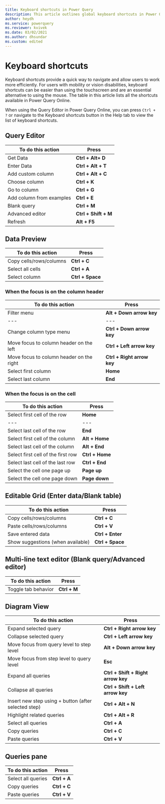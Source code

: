 ```yaml
---
title: Keyboard shortcuts in Power Query
description: This article outlines global keyboard shortcuts in Power Query Online
author: heydh
ms.service: powerquery
ms.reviewer: kvivek
ms.date: 03/02/2021
ms.author: dhsundar
ms.custom: edited
---
```


# Keyboard shortcuts

Keyboard shortcuts provide a quick way to navigate and allow users to work more efficiently. For users with mobility or vision disabilities, keyboard shortcuts can be easier than using the touchscreen and are an essential alternative to using the mouse. The table in this article lists all the shortcuts available in Power Query Online.

When using the Query Editor in Power Query Online, you can press ```Ctrl + ?``` or navigate to the Keyboard shortcuts button in the Help tab to view the list of keyboard shortcuts.

## Query Editor

| **To do this action** | **Press** |
| --- | --- |
| Get Data | **Ctrl + Alt+ D** |
| Enter Data | **Ctrl + Alt + T** |
| Add custom column | **Ctrl + Alt + C** |
| Choose column | **Ctrl + K** |
| Go to column | **Ctrl + G** |
| Add column from examples | **Ctrl + E** |
| Blank query | **Ctrl + M** |
| Advanced editor | **Ctrl + Shift + M** |
| Refresh | **Alt + F5** |

## Data Preview

| **To do this action** | **Press** |
| --- | --- |
| Copy cells/rows/columns | **Ctrl + C** |
| Select all cells | **Ctrl + A** |
| Select column | **Ctrl + Space** |

### When the focus is on the column header

| **To do this action** | **Press** |
| --- | --- |
| Filter menu | **Alt + Down arrow key** |
| --- | --- |
| Change column type menu | **Ctrl + Down arrow key** |
| Move focus to column header on the left | **Ctrl + Left arrow key** |
| Move focus to column header on the right | **Ctrl + Right arrow key**  |
| Select first column | **Home** |
| Select last column | **End** |

### When the focus is on the cell

| **To do this action** | **Press** |
| --- | --- |
| Select first cell of the row | **Home** |
| --- | --- |
| Select last cell of the row | **End** |
| Select first cell of the column | **Alt + Home** |
| Select last cell of the column | **Alt + End** |
| Select first cell of the first row | **Ctrl + Home** |
| Select last cell of the last row | **Ctrl + End** |
| Select the cell one page up | **Page up** |
| Select the cell one page down | **Page down** |

## Editable Grid (Enter data/Blank table)

| **To do this action** | **Press** |
| --- | --- |
| Copy cells/rows/columns | **Ctrl + C** |
| Paste cells/rows/columns | **Ctrl + V** |
| Save entered data | **Ctrl + Enter** |
| Show suggestions (when available) | **Ctrl + Space** |

## Multi-line text editor (Blank query/Advanced editor)

| **To do this action** | **Press** |
| --- | --- |
| Toggle tab behavior | **Ctrl + M** |

## Diagram View

| **To do this action** | **Press** |
| --- | --- |
| Expand selected query | **Ctrl + Right arrow key** |
| Collapse selected query | **Ctrl + Left arrow key** |
| Move focus from query level to step level | **Alt + Down arrow key** |
| Move focus from step level to query level | **Esc** |
| Expand all queries | **Ctrl + Shift + Right arrow key** |
| Collapse all queries | **Ctrl + Shift + Left arrow key** |
| Insert new step using + button (after selected step) | **Ctrl + Alt + N** |
| Highlight related queries | **Ctrl + Alt + R** |
| Select all queries | **Ctrl + A** |
| Copy queries | **Ctrl + C** |
| Paste queries | **Ctrl + V** |

## Queries pane

| **To do this action** | **Press** |
| --- | --- |
| Select all queries | **Ctrl + A** |
| Copy queries | **Ctrl + C** |
| Paste queries | **Ctrl + V** |

